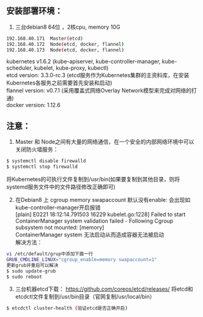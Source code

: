 ## 安装部署环境：
1. 三台debian8 64位 ，2核cpu, memory 10G 
```bash
192.168.40.171  Master(etcd) 
192.168.40.172  Node(etcd, docker, flannel) 
192.168.40.173  Node(etcd, docker, flannel) 
```
kubernetes v1.6.2 (kube-apiserver, kube-controller-manager, kube-scheduler, kubelet, kube-proxy, kubectl) <br/>
etcd version: 3.3.0-rc.3 (etcd服务作为Kubernetes集群的主资料库，在安装Kubernetes各服务之前需要首先安装和启动) <br/>
flannel version: v0.7.1 (采用覆盖式网络Overlay Network模型来完成对网络的打通) <br/>
docker version: 1.12.6 <br/>

## 注意：
1. Master 和 Node之间有大量的网络通信，在一个安全的内部网络环境中可以关闭防火墙服务：
```bash
$ systemctl disable firewalld
$ systemctl stop firewalld
```
将Kubernetes的可执行文件复制到/usr/bin(如果要复制到其他目录，则将systemd服务文件中的文件路径修改正确即可)

2. 在Debian8 上 cgroup memory swapaccount 默认没有enable:
会出现如 <br/>
kube-controller-manager开启报错<br/>
[plain]  E0221 18:12:14.791503   16229 kubelet.go:1228] Failed to start ContainerManager system validation failed - Following Cgroup subsystem not mounted: [memory]  <br/>
ContainerManager system 无法启动从而造成容器无法被启动 <br/>
解决方法：
```bash
vi /etc/default/grup中添加下面一行
GRUB_CMDLINE_LINUX="cgroup_enable=memory swapaccount=1" 
更新grub并重启可以解决
$ sudo update-grub
$ sudo reboot
```
3. 三台机器etcd下载：
https://github.com/coreos/etcd/releases/
将etcd和etcdctl文件复制到/usr/bin目录（官网复制/usr/local/bin）
```bash
$ etcdctl cluster-health (验证etcd是否正确开启)
```
